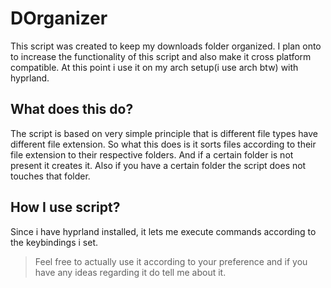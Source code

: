 # DOrganizer

This script was created to keep my downloads folder organized. 
I plan onto to increase the functionality of this script and also make it cross platform compatible. 
At this point i use it on my arch setup(i use arch btw) with hyprland.

## What does this do?

The script is based on very simple principle that is different file types have different file extension.
So what this does is it sorts files according to their file extension to their respective folders. 
And if a certain folder is not present it creates it. 
Also if you have a certain folder the script does not touches that folder. 

## How I use script?

Since i have hyprland installed, it lets me execute commands according to the keybindings i set.

> Feel free to actually use it according to your preference and if you have any ideas regarding it do tell me about it.
